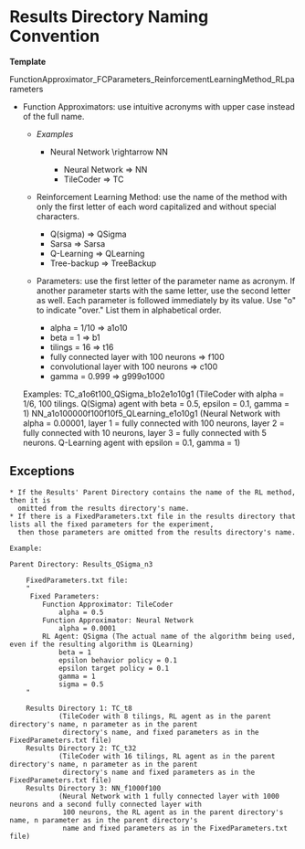 
# Results Directory Naming Convention

**Template**

FunctionApproximator_FCParameters_ReinforcementLearningMethod_RLparameters

- Function Approximators: use intuitive acronyms with upper case instead of the full name.
   - *Examples*
      - Neural Network \rightarrow NN

        - Neural Network    =>      NN
        - TileCoder         =>      TC

    * Reinforcement Learning Method: use the name of the method with only the first letter of each word capitalized
                                     and without special characters.
        - Q(sigma)          =>      QSigma
        - Sarsa             =>      Sarsa
        - Q-Learning        =>      QLearning
        - Tree-backup       =>      TreeBackup

    * Parameters: use the first letter of the parameter name as acronym. If another parameter starts with the same
                  letter, use the second letter as well. Each parameter is followed immediately by its value. Use
                  "o" to indicate "over." List them in alphabetical order.
        - alpha = 1/10                                  =>      a1o10
        - beta = 1                                      =>      b1
        - tilings = 16                                  =>      t16
        - fully connected layer with 100 neurons        =>      f100
        - convolutional layer with 100 neurons          =>      c100
        - gamma = 0.999                                 =>      g999o1000

    Examples:
        TC_a1o6t100_QSigma_b1o2e1o10g1
            (TileCoder with alpha = 1/6, 100 tilings. Q(Sigma) agent with beta = 0.5, epsilon = 0.1, gamma = 1)
        NN_a1o100000f100f10f5_QLearning_e1o10g1
            (Neural Network with alpha = 0.00001, layer 1 = fully connected with 100 neurons, layer 2 = fully connected
             with 10 neurons, layer 3 = fully connected with 5 neurons. Q-Learning agent with epsilon = 0.1, gamma = 1)


## Exceptions
    * If the Results' Parent Directory contains the name of the RL method, then it is
      omitted from the results directory's name.
    * If there is a FixedParameters.txt file in the results directory that lists all the fixed parameters for the experiment,
      then those parameters are omitted from the results directory's name.

    Example:

    Parent Directory: Results_QSigma_n3

        FixedParameters.txt file:
        "
         Fixed Parameters:
            Function Approximator: TileCoder
                alpha = 0.5
            Function Approximator: Neural Network
                alpha = 0.0001
            RL Agent: QSigma (The actual name of the algorithm being used, even if the resulting algorithm is QLearning)
                beta = 1
                epsilon behavior policy = 0.1
                epsilon target policy = 0.1
                gamma = 1
                sigma = 0.5
        "

        Results Directory 1: TC_t8
                (TileCoder with 8 tilings, RL agent as in the parent directory's name, n parameter as in the parent
                 directory's name, and fixed parameters as in the FixedParameters.txt file)
        Results Directory 2: TC_t32
                (TileCoder with 16 tilings, RL agent as in the parent directory's name, n parameter as in the parent
                 directory's name and fixed parameters as in the FixedParameters.txt file)
        Results Directory 3: NN_f1000f100
                (Neural Network with 1 fully connected layer with 1000 neurons and a second fully connected layer with
                 100 neurons, the RL agent as in the parent directory's name, n parameter as in the parent directory's
                 name and fixed parameters as in the FixedParameters.txt file)
